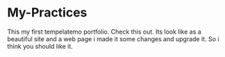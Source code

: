 # My-Practices
This my first tempelatemo portfolio. Check this out.
Its look like as a beautiful site and a web page i made it some changes and upgrade it.
So i think you should like it.
